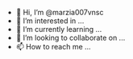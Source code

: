 - 👋 Hi, I’m @marzia007vnsc
- 👀 I’m interested in ...
- 🌱 I’m currently learning ...
- 💞️ I’m looking to collaborate on ...
- 📫 How to reach me ...

<!---
marzia007vnsc/marzia007vnsc is a ✨ special ✨ repository because its `README.md` (this file) appears on your GitHub profile.
You can click the Preview link to take a look at your changes.
--->
